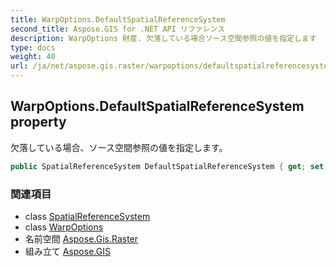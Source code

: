 ```yaml
---
title: WarpOptions.DefaultSpatialReferenceSystem
second_title: Aspose.GIS for .NET API リファレンス
description: WarpOptions 財産. 欠落している場合ソース空間参照の値を指定します
type: docs
weight: 40
url: /ja/net/aspose.gis.raster/warpoptions/defaultspatialreferencesystem/
---
```

## WarpOptions.DefaultSpatialReferenceSystem property

欠落している場合、ソース空間参照の値を指定します。

```csharp
public SpatialReferenceSystem DefaultSpatialReferenceSystem { get; set; }
```

### 関連項目

* class [SpatialReferenceSystem](../../../aspose.gis.spatialreferencing/spatialreferencesystem/)
* class [WarpOptions](../)
* 名前空間 [Aspose.Gis.Raster](../../warpoptions/)
* 組み立て [Aspose.GIS](../../../)


